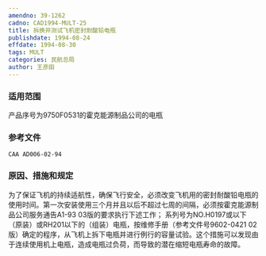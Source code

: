 ```yaml
---
amendno: 39-1262
cadno: CAD1994-MULT-25
title: 拆换并测试飞机密封耐酸铅电瓶
publishdate: 1994-08-24
effdate: 1994-08-30
tags: MULT
categories: 民航总局
author: 王彦田
---
```


### 适用范围 
产品序号为9750F0531的霍克能源制品公司的电瓶

<!--more-->
### 参考文件
    CAA AD006-02-94 

### 原因、措施和规定 
为了保证飞机的持续适航性，确保飞行安全，必须改变飞机用的密封耐酸铅电瓶的使用时间。第一次安装使用三个月并且以后不超过七周的间隔，必须按霍克能源制品公司服务通告A1-93 03版的要求执行下述工作； 
    系列号为NO.H0197或以下（原装）或RH201以下的（组装）电瓶，按维修手册（参考文件号9602-0421 02版）确定的程序，从飞机上拆下电瓶并进行例行的容量试验。这个措施可以发现由于连续使用机上电瓶，造成电瓶过负荷，而导致的潜在缩短电瓶寿命的故障。
